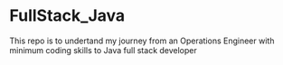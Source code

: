 # FullStack_Java

This repo is to undertand my journey from an Operations Engineer with minimum coding skills to Java full stack developer
